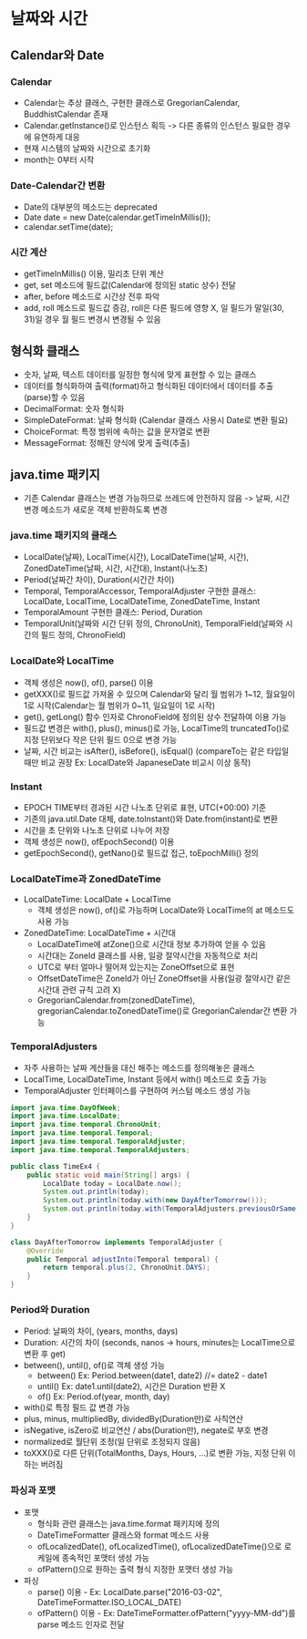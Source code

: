 # 날짜와 시간
## Calendar와 Date
### Calendar
- Calendar는 추상 클래스, 구현한 클래스로 GregorianCalendar, BuddhistCalendar 존재
- Calendar.getInstance()로 인스턴스 획득 -> 다른 종류의 인스턴스 필요한 경우에 유연하게 대응
- 현재 시스템의 날짜와 시간으로 초기화
- month는 0부터 시작

### Date-Calendar간 변환
- Date의 대부분의 메소드는 deprecated
- Date date = new Date(calendar.getTimeInMillis());
- calendar.setTime(date);

### 시간 계산
- getTimeInMillis() 이용, 밀리초 단위 계산
- get, set 메소드에 필드값(Calendar에 정의된 static 상수) 전달
- after, before 메소드로 시간상 전후 파악
- add, roll 메소드로 필드값 증감, roll은 다른 필드에 영향 X, 일 필드가 말일(30, 31)일 경우 월 필드 변경시 변경될 수 있음

## 형식화 클래스
- 숫자, 날짜, 텍스트 데이터를 일정한 형식에 맞게 표현할 수 있는 클래스
- 데이터를 형식화하여 출력(format)하고 형식화된 데이터에서 데이터를 추출(parse)할 수 있음
- DecimalFormat: 숫자 형식화
- SimpleDateFormat: 날짜 형식화 (Calendar 클래스 사용시 Date로 변환 필요)
- ChoiceFormat: 특정 범위에 속하는 값을 문자열로 변환
- MessageFormat: 정해진 양식에 맞게 출력(추출)

## java.time 패키지
- 기존 Calendar 클래스는 변경 가능하므로 쓰레드에 안전하지 않음 -> 날짜, 시간 변경 메소드가 새로운 객체 반환하도록 변경
### java.time 패키지의 클래스
- LocalDate(날짜), LocalTime(시간), LocalDateTime(날짜, 시간), ZonedDateTime(날짜, 시간, 시간대), Instant(나노초)
- Period(날짜간 차이), Duration(시간간 차이)
- Temporal, TemporalAccessor, TemporalAdjuster 구현한 클래스: LocalDate, LocalTime, LocalDateTime, ZonedDateTime, Instant
- TemporalAmount 구현한 클래스: Period, Duration
- TemporalUnit(날짜와 시간 단위 정의, ChronoUnit), TemporalField(날짜와 시간의 필드 정의, ChronoField)

### LocalDate와 LocalTime
- 객체 생성은 now(), of(), parse() 이용
- getXXX()로 필드값 가져올 수 있으며 Calendar와 달리 월 범위가 1~12, 월요일이 1로 시작(Calendar는 월 범위가 0~11, 일요일이 1로 시작)
- get(), getLong() 함수 인자로 ChronoField에 정의된 상수 전달하여 이용 가능
- 필드값 변경은 with(), plus(), minus()로 가능, LocalTime의 truncatedTo()로 지정 단위보다 작은 단위 필드 0으로 변경 가능
- 날짜, 시간 비교는 isAfter(), isBefore(), isEqual() (compareTo는 같은 타입일 때만 비교 권장 Ex: LocalDate와 JapaneseDate 비교시 이상 동작)

### Instant
- EPOCH TIME부터 경과된 시간 나노초 단위로 표현, UTC(+00:00) 기준
- 기존의 java.util.Date 대체, date.toInstant()와 Date.from(instant)로 변환
- 시간을 초 단위와 나노초 단위로 나누어 저장
- 객체 생성은 now(), ofEpochSecond() 이용
- getEpochSecond(), getNano()로 필드값 접근, toEpochMilli() 정의

### LocalDateTime과 ZonedDateTime
- LocalDateTime: LocalDate + LocalTime
  - 객체 생성은 now(), of()로 가능하며 LocalDate와 LocalTime의 at 메소드도 사용 가능
- ZonedDateTime: LocalDateTime + 시간대
  - LocalDateTime에 atZone()으로 시간대 정보 추가하여 얻을 수 있음
  - 시간대는 ZoneId 클래스를 사용, 일광 절약시간을 자동적으로 처리
  - UTC로 부터 얼마나 떨어져 있는지는 ZoneOffset으로 표현
  - OffsetDateTime은 ZoneId가 아닌 ZoneOffset을 사용(일광 절약시간 같은 시간대 관련 규칙 고려 X)
  - GregorianCalendar.from(zonedDateTime), gregorianCalendar.toZonedDateTime()로 GregorianCalendar간 변환 가능

### TemporalAdjusters
- 자주 사용하는 날짜 계산들을 대신 해주는 메소드를 정의해놓은 클래스
- LocalTime, LocalDateTime, Instant 등에서 with() 메소드로 호출 가능
- TemporalAdjuster 인터페이스를 구현하여 커스텀 메소드 생성 가능
```java
import java.time.DayOfWeek;
import java.time.LocalDate;
import java.time.temporal.ChronoUnit;
import java.time.temporal.Temporal;
import java.time.temporal.TemporalAdjuster;
import java.time.temporal.TemporalAdjusters;

public class TimeEx4 {
    public static void main(String[] args) {
        LocalDate today = LocalDate.now();
        System.out.println(today);
        System.out.println(today.with(new DayAfterTomorrow()));
        System.out.println(today.with(TemporalAdjusters.previousOrSame(DayOfWeek.MONDAY)));
    }
}

class DayAfterTomorrow implements TemporalAdjuster {
    @Override
    public Temporal adjustInto(Temporal temporal) {
        return temporal.plus(2, ChronoUnit.DAYS);
    }
}
```

### Period와 Duration
- Period: 날짜의 차이, (years, months, days)
- Duration: 시간의 차이 (seconds, nanos -> hours, minutes는 LocalTime으로 변환 후 get)
- between(), until(), of()로 객체 생성 가능
  - between() Ex: Period.between(date1, date2) //= date2 - date1
  - until() Ex: date1.until(date2), 시간은 Duration 반환 X
  - of() Ex: Period.of(year, month, day)
- with()로 특정 필드 값 변경 가능
- plus, minus, multipliedBy, dividedBy(Duration만)로 사칙연산
- isNegative, isZero로 비교연산 / abs(Duration만), negate로 부호 변경
- normalized로 월단위 조정(일 단위로 조정되지 않음)
- toXXX()로 다른 단위(TotalMonths, Days, Hours, ...)로 변환 가능, 지정 단위 이하는 버려짐


### 파싱과 포맷
- 포맷
  - 형식화 관련 클래스는 java.time.format 패키지에 정의
  - DateTimeFormatter 클래스와 format 메소드 사용
  - ofLocalizedDate(), ofLocalizedTime(), ofLocalizedDateTime()으로 로케일에 종속적인 포맷터 생성 가능
  - ofPattern()으로 원하는 출력 형식 지정한 포맷터 생성 가능
- 파싱
  - parse() 이용 - Ex: LocalDate.parse("2016-03-02", DateTimeFormatter.ISO_LOCAL_DATE)
  - ofPattern() 이용 - Ex: DateTimeFormatter.ofPattern("yyyy-MM-dd")를 parse 메소드 인자로 전달